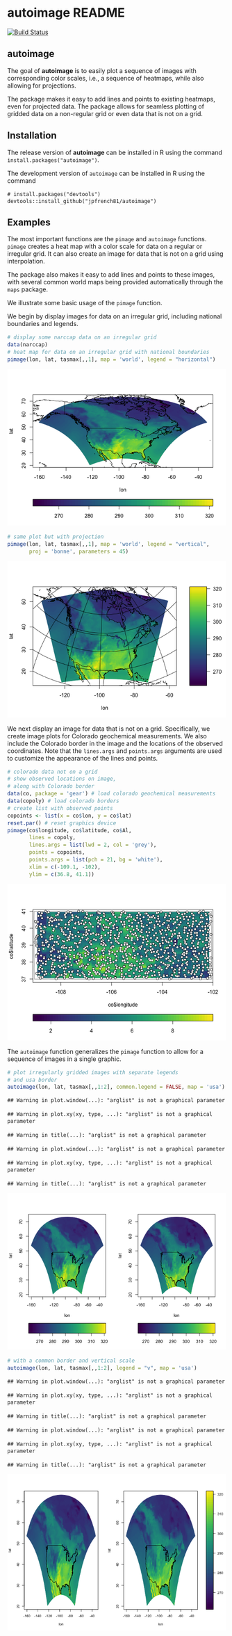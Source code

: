 autoimage README
================

[![Build Status](https://travis-ci.org/jpfrench81/autoimage.svg?branch=master)](https://travis-ci.org/jpfrench81/autoimage)

autoimage
---------

The goal of **autoimage** is to easily plot a sequence of images with corresponding color scales, i.e., a sequence of heatmaps, while also 
allowing for projections.

The package makes it easy to add lines and points to existing 
heatmaps, even for projected data.  The package allows for seamless 
plotting of gridded data on a non-regular grid or even data that is 
not on a grid.

Installation
------------

The release version of **autoimage** can be installed in R using the command `install.packages("autoimage")`.

The development version of `autoimage` can be installed in R using the command

    # install.packages("devtools")
    devtools::install_github("jpfrench81/autoimage")

Examples
--------

The most important functions are the `pimage` and `autoimage` functions. `pimage` creates a heat map with a color scale for data on a regular or irregular grid. It can also create an image for data that is not on a grid using interpolation.

The package also makes it easy to add lines and points to these images, with several common world maps being provided automatically through the `maps` package.

We illustrate some basic usage of the `pimage` function.

We begin by display images for data on an irregular grid, including national boundaries and legends.

``` r
# display some narccap data on an irregular grid
data(narccap)
# heat map for data on an irregular grid with national boundaries
pimage(lon, lat, tasmax[,,1], map = 'world', legend = "horizontal")
```

![](README_files/figure-markdown_github/unnamed-chunk-1-1.png)

``` r
# same plot but with projection
pimage(lon, lat, tasmax[,,1], map = 'world', legend = "vertical",
       proj = 'bonne', parameters = 45)
```

![](README_files/figure-markdown_github/unnamed-chunk-1-2.png)

We next display an image for data that is not on a grid. Specifically, we create image plots for Colorado geochemical measurements. We also include the Colorado border in the image and the locations of the observed coordinates. Note that the `lines.args` and `points.args` arguments are used to customize the appearance of the lines and points.

``` r
# colorado data not on a grid
# show observed locations on image,
# along with Colorado border
data(co, package = 'gear') # load colorado geochemical measurements
data(copoly) # load colorado borders
# create list with observed points
copoints <- list(x = co$lon, y = co$lat) 
reset.par() # reset graphics device
pimage(co$longitude, co$latitude, co$Al, 
       lines = copoly, 
       lines.args = list(lwd = 2, col = 'grey'),
       points = copoints, 
       points.args = list(pch = 21, bg = 'white'),
       xlim = c(-109.1, -102),
       ylim = c(36.8, 41.1))
```

![](README_files/figure-markdown_github/unnamed-chunk-2-1.png)

The `autoimage` function generalizes the `pimage` function to allow for a sequence of images in a single graphic.

``` r
# plot irregularly gridded images with separate legends
# and usa border
autoimage(lon, lat, tasmax[,,1:2], common.legend = FALSE, map = 'usa')
```

    ## Warning in plot.window(...): "arglist" is not a graphical parameter

    ## Warning in plot.xy(xy, type, ...): "arglist" is not a graphical parameter

    ## Warning in title(...): "arglist" is not a graphical parameter

    ## Warning in plot.window(...): "arglist" is not a graphical parameter

    ## Warning in plot.xy(xy, type, ...): "arglist" is not a graphical parameter

    ## Warning in title(...): "arglist" is not a graphical parameter

![](README_files/figure-markdown_github/unnamed-chunk-3-1.png)

``` r
# with a common border and vertical scale
autoimage(lon, lat, tasmax[,,1:2], legend = "v", map = 'usa')
```

    ## Warning in plot.window(...): "arglist" is not a graphical parameter

    ## Warning in plot.xy(xy, type, ...): "arglist" is not a graphical parameter

    ## Warning in title(...): "arglist" is not a graphical parameter

    ## Warning in plot.window(...): "arglist" is not a graphical parameter

    ## Warning in plot.xy(xy, type, ...): "arglist" is not a graphical parameter

    ## Warning in title(...): "arglist" is not a graphical parameter

![](README_files/figure-markdown_github/unnamed-chunk-3-2.png)
